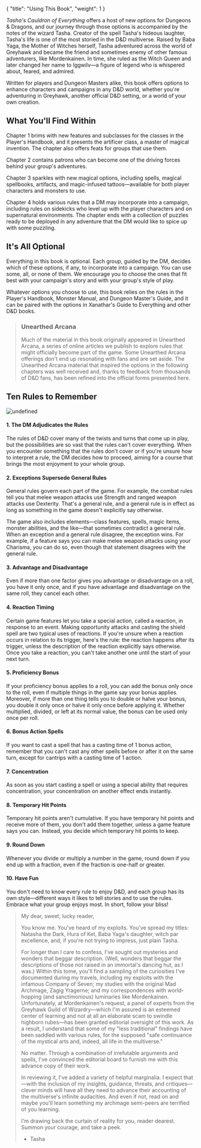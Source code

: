 {
  "title": "Using This Book",
  "weight": 1
}

_Tasha's Cauldron of Everything_ offers a host of new options for Dungeons & Dragons, and our journey through those options is accompanied by the notes of the wizard Tasha. Creator of the spell <wc-fetch type="spell">Tasha's hideous laughter</wc-fetch>, Tasha's life is one of the most storied in the D&D multiverse. Raised by Baba Yaga, the Mother of Witches herself, Tasha adventured across the world of Greyhawk and became the friend and sometimes enemy of other famous adventurers, like Mordenkainen. In time, she ruled as the Witch Queen and later changed her name to Iggwilv—a figure of legend who is whispered about, feared, and admired.

 Written for players and Dungeon Masters alike, this book offers options to enhance characters and campaigns in any D&D world, whether you're adventuring in Greyhawk, another official D&D setting, or a world of your own creation.

## What You'll Find Within

Chapter 1 brims with new features and subclasses for the classes in the Player's Handbook, and it presents the artificer class, a master of magical invention. The chapter also offers feats for groups that use them.

Chapter 2 contains patrons who can become one of the driving forces behind your group's adventures.

Chapter 3 sparkles with new magical options, including spells, magical spellbooks, artifacts, and magic-infused tattoos—available for both player characters and monsters to use.

Chapter 4 holds various rules that a DM may incorporate into a campaign, including rules on sidekicks who level up with the player characters and on supernatural environments. The chapter ends with a collection of puzzles ready to be deployed in any adventure that the DM would like to spice up with some puzzling.

## It's All Optional

Everything in this book is optional. Each group, guided by the DM, decides which of these options, if any, to incorporate into a campaign. You can use some, all, or none of them. We encourage you to choose the ones that fit best with your campaign's story and with your group's style of play.

 Whatever options you choose to use, this book relies on the rules in the Player's Handbook, Monster Manual, and Dungeon Master's Guide, and it can be paired with the options in Xanathar's Guide to Everything and other D&D books.

> ### Unearthed Arcana
> 
> Much of the material in this book originally appeared in Unearthed Arcana, a series of online articles we publish to explore rules that might officially become part of the game. Some Unearthed Arcana offerings don't end up resonating with fans and are set aside. The Unearthed Arcana material that inspired the options in the following chapters was well received and, thanks to feedback from thousands of D&D fans, has been refined into the official forms presented here.

## Ten Rules to Remember

![undefined](book/TCE/000-00-003.png)

#### 1. The DM Adjudicates the Rules

The rules of D&D cover many of the twists and turns that come up in play, but the possibilities are so vast that the rules can't cover everything. When you encounter something that the rules don't cover or if you're unsure how to interpret a rule, the DM decides how to proceed, aiming for a course that brings the most enjoyment to your whole group.

#### 2. Exceptions Supersede General Rules

General rules govern each part of the game. For example, the combat rules tell you that melee weapon attacks use Strength and ranged weapon attacks use Dexterity. That's a general rule, and a general rule is in effect as long as something in the game doesn't explicitly say otherwise.

 The game also includes elements—class features, spells, magic items, monster abilities, and the like—that sometimes contradict a general rule. When an exception and a general rule disagree, the exception wins. For example, if a feature says you can make melee weapon attacks using your Charisma, you can do so, even though that statement disagrees with the general rule.

#### 3. Advantage and Disadvantage

Even if more than one factor gives you advantage or disadvantage on a roll, you have it only once, and if you have advantage and disadvantage on the same roll, they cancel each other.

#### 4. Reaction Timing

Certain game features let you take a special action, called a reaction, in response to an event. Making opportunity attacks and casting the <wc-fetch type="spell">shield</wc-fetch> spell are two typical uses of reactions. If you're unsure when a reaction occurs in relation to its trigger, here's the rule: the reaction happens after its trigger, unless the description of the reaction explicitly says otherwise. Once you take a reaction, you can't take another one until the start of your next turn.

#### 5. Proficiency Bonus

If your proficiency bonus applies to a roll, you can add the bonus only once to the roll, even if multiple things in the game say your bonus applies. Moreover, if more than one thing tells you to double or halve your bonus, you double it only once or halve it only once before applying it. Whether multiplied, divided, or left at its normal value, the bonus can be used only once per roll.

#### 6. Bonus Action Spells

If you want to cast a spell that has a casting time of 1 bonus action, remember that you can't cast any other spells before or after it on the same turn, except for cantrips with a casting time of 1 action.

#### 7. Concentration

As soon as you start casting a spell or using a special ability that requires concentration, your concentration on another effect ends instantly.

#### 8. Temporary Hit Points

Temporary hit points aren't cumulative. If you have temporary hit points and receive more of them, you don't add them together, unless a game feature says you can. Instead, you decide which temporary hit points to keep.

#### 9. Round Down

Whenever you divide or multiply a number in the game, round down if you end up with a fraction, even if the fraction is one-half or greater.

#### 10. Have Fun

You don't need to know every rule to enjoy D&D, and each group has its own style—different ways it likes to tell stories and to use the rules. Embrace what your group enjoys most. In short, follow your bliss!

> My dear, sweet, lucky reader,
> 
> You know me. You've heard of my exploits. You've spread my titles: Natasha the Dark, Hura of Ket, Baba Yaga's daughter, witch par excellence, and, if you're not trying to impress, just plain Tasha.
> 
> For longer than I care to confess, I've sought out mysteries and wonders that beggar description. (Well, wonders that beggar the descriptions of those not raised in an immortal's dancing hut, as I was.) Within this tome, you'll find a sampling of the curiosities I've documented during my travels, including my exploits with the infamous Company of Seven; my studies with the original Mad Archmage, Zagig Yragerne; and my correspondences with world-hopping (and sanctimonious) luminaries like Mordenkainen. Unfortunately, at Mordenkainen's request, a panel of experts from the Greyhawk Guild of Wizardry—which I'm assured is an esteemed center of learning and not at all an elaborate scam to swindle highborn rubes—has been granted editorial oversight of this work. As a result, I understand that some of my "less traditional" findings have been saddled with various rules, for the supposed "safe continuance of the mystical arts and, indeed, all life in the multiverse."
> 
> No matter. Through a combination of irrefutable arguments and spells, I've convinced the editorial board to furnish me with this advance copy of their work. 
> 
> In reviewing it, I've added a variety of helpful marginalia. I expect that—with the inclusion of my insights, guidance, threats, and critiques—clever minds will have all they need to advance their accounting of the multiverse's infinite audacities. And even if not, read on and maybe you'll learn something my archmage semi-peers are terrified of you learning.
> 
> I'm drawing back the curtain of reality for you, reader dearest. Summon your courage, and take a peek.
> 
> - Tasha